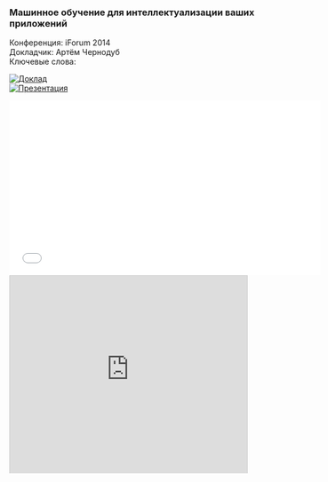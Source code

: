 ### Машинное обучение для интеллектуализации ваших приложений
Конференция: iForum 2014  
Докладчик: Артём Чернодуб  
Ключевые слова:  

[![Доклад](http://img.youtube.com/vi/lz8gBr9dpUE/0.jpg)](http://www.youtube.com/watch?v=lz8gBr9dpUE)  
[![Презентация]()](http://www.slideshare.net/slideshow/embed_code/33934398)  
<iframe width="560" height="315" src="//www.youtube.com/embed/lz8gBr9dpUE?rel=0" frameborder="0" allowfullscreen></iframe>
<iframe src="http://www.slideshare.net/slideshow/embed_code/33934398" width="427" height="356" frameborder="0" marginwidth="0" marginheight="0" scrolling="no" style="border:1px solid #CCC; border-width:1px 1px 0; margin-bottom:5px; max-width: 100%;" allowfullscreen></iframe>
